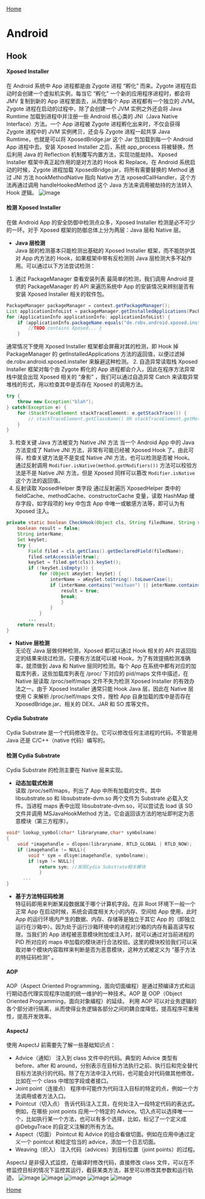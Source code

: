 [Home](../../README.md)

# Android

## Hook

#### Xposed Installer
在 Android 系统中 App 进程都是由 Zygote 进程 “孵化” 而来。Zygote 进程在启动时会创建一个虚拟机实例，每当它 “孵化” 一个新的应用程序进程时，都会将 JMV 复制到新的 App 进程里面去，从而使每个 App 进程都有一个独立的 JVM。
Zygote 进程在启动的过程中，除了会创建一个 JVM 实例之外还会将 Java Rumtime 加载到进程中并注册一些 Android 核心类的 JNI（Java Native Interface）方法。一个 App 进程被 Zygote 进程孵化出来时，不仅会获得 Zygote 进程中的 JVM 实例拷贝，还会与 Zygote 进程一起共享 Java Rumtime，也就是可以将 XposedBridge.jar 这个 Jar 包加载到每一个 Android App 进程中去。安装 Xposed Installer 之后，系统 app_process 将被替换，然后利用 Java 的 Reflection 机制覆写内置方法，实现功能劫持。
Xposed Installer 框架中真正起作用的是对方法的 Hook 和 Replace。在 Android 系统启动的时候，Zygote 进程加载 XposedBridge.jar，将所有需要替换的 Method 通过 JNI 方法 hookMethodNative 指向 Native 方法 xposedCallHandler，这个方法再通过调用 handleHookedMethod 这个 Java 方法来调用被劫持的方法转入 Hook 逻辑。
![image](https://user-images.githubusercontent.com/8423120/46198997-64b97880-c340-11e8-8b8b-fa3df3164c24.png)

#### 检测 Xposed Installer
在做 Android App 的安全防御中检测点众多，Xposed Installer 检测是必不可少的一环。对于 Xposed 框架的防御总体上分为两层：Java 层和 Native 层。
- **Java 层检测**<br>
Java 层的检测基本只能检测出基础的 Xposed Installer 框架，而不能防护其对 App 内方法的 Hook，如果框架中带有反检测则 Java 层检测大多不起作用。可以通过以下方法尝试检测：
1. 通过 PackageManager 查看安装列表
最简单的检测，我们调用 Android 提供的 PackageManager 的 API 来遍历系统中 App 的安装情况来辨别是否有安装 Xposed Installer 相关的软件包。
```java
PackageManager packageManager = context.getPackageManager();
List applicationInfoList = packageManager.getInstalledApplications(PackageManager.GET_META_DATA);
for (ApplicationInfo applicationInfo: applicationInfoList) {
    if (applicationInfo.packageName.equals("de.robv.android.xposed.installer")) {
        //TODO contains Xposed... }
    }
```
通常情况下使用 Xposed Installer 框架都会屏蔽对其的检测，即 Hook 掉 PackageManager 的 getInstalledApplications 方法的返回值，以便过滤掉 de.robv.android.xposed.installer 来躲避这种检测。
2. 自造异常读取栈
Xposed Installer 框架对每个由 Zygote 孵化的 App 进程都会介入，因此在程序方法异常栈中就会出现 Xposed 相关的 “身影” ，我们可以通过自造异常 Catch 来读取异常堆栈的形式，用以检查其中是否存在 Xposed 的调用方法。
```java
try {
    throw new Exception("blah");
} catch(Exception e) {
    for (StackTraceElement stackTraceElement: e.getStackTrace()) {
        // stackTraceElement.getClassName() OR stackTraceElement.getMethodName() 是否存在 Xposed
    }
}
```
3. 检查关键 Java 方法被变为 Native JNI 方法
当一个 Android App 中的 Java 方法变成了 Native JNI 方法，非常有可能已经被 Xposed Hook 了。由此可得，检查关键方法是不是变成 Native JNI 方法，也可以检测是否被 Hook。
通过反射调用 `Modifier.isNative(method.getModifiers())` 方法可以校验方法是不是 Native JNI 方法，但是 Xposed 同样可以篡改 `Modifier.isNative` 这个方法的返回值。
4. 反射读取 XposedHelper 类字段
通过反射遍历 XposedHelper 类中的 fieldCache、methodCache、constructorCache 变量，读取 HashMap 缓存字段，如字段项的 key 中包含 App 中唯一或敏感方法等，即可认为有 Xposed 注入。
```java
private static boolean CheckHook(Object cls, String filedName, String str) {
    boolean result = false;
    String interName;
    Set keySet;
    try {
        Field filed = cls.getClass().getDeclaredField(filedName);
        filed.setAccessible(true);
        keySet = filed.get(cls)).keySet();
        if (!keySet.isEmpty()) {
            for (Object aKeySet: keySet) {
                interName = aKeySet.toString().toLowerCase();
                if (interName.contains("meituan") || interName.contains("dianping") ) {
                    result = true;
                    break;
                    }
                }
            }
        ...
    return result;
}
```
- **Native 层检测**<br>
无论在 Java 层做何种检测，Xposed 都可以通过 Hook 相关的 API 并返回指定的结果来绕过检测，只要有方法就可以被 Hook，为了有效提搞检测准确率，就须做到 Java 和 Native 层同时检测。每个 App 在系统中都有对应的加载库列表，这些加载库列表在 /proc/ 下对应的 pid/maps 文件中描述，在 Native 层读取 /proc/self/maps 文件不失为检测 Xposed Installer 的有效办法之一。由于 Xposed Installer 通常只能 Hook Java 层，因此在 Native 层使用 C 来解析 /proc/self/maps 文件，搜检 App 自身加载的库中是否存在 XposedBridge.jar、相关的 DEX、JAR 和 SO 库等文件。

#### Cydia Substrate
Cydia Substrate 是一个代码修改平台。它可以修改任何主进程的代码，不管是用 Java 还是 C/C++（native 代码）编写的。

#### 检测 Cydia Substrate
Cydia Substrate 的检测主要在 Native 层来实现。
- **动态加载式检测**<br>
读取 /proc/self/maps，列出了 App 中所有加载的文件。其中 libsubstrate.so 和 libsubstrate-dvm.so 两个文件为 Substrate 必载入文件。当进程 maps 表中出现 libsubstrate-dvm.so，可以尝试去 load 该 SO 文件并调用 MSJavaHookMethod 方法，它会返回该方法的地址即判定为恶意模块（第三方程序）。
```c++
void* lookup_symbol(char* libraryname,char* symbolname)
{
    void *imagehandle = dlopen(libraryname, RTLD_GLOBAL | RTLD_NOW);
    if (imagehandle != NULL){
        void * sym = dlsym(imagehandle, symbolname);
        if (sym != NULL){
            return sym; //发现Cydia Substrate相关模块
            }
      ...
}
```
- **基于方法特征码检测**<br>
特征码即用来判断某段数据属于哪个计算机字段。在非 Root 环境下一般一个正常 App 在启动时候，系统会调度相关大小的内存、空间给 App 使用，此时 App 的运行环境内产生的数据、内存、存储等是独立于其它 App 的（即独立运行在沙箱中）。因为处于运行沙箱环境中的进程对沙箱的内存有最高读写权限，当我们的 App 进程被恶意模块附加或注入时，就可以通过对当前进程的 PID 所对应的 maps 中加载的模块进行合法校验。这里的模块校验我们可以采取对单个模块内容取样来判断是否为恶意模块，这种方式被定义为 “基于方法的特征码检测” 。

#### AOP
AOP（Aspect Oriented Programming，面向切面编程）是通过预编译方式和运行期动态代理实现程序功能的统一维护的一种技术。AOP 是 OOP（Object Oriented Programming，面向对象编程）的延续。
利用 AOP 可以对业务逻辑的各个部分进行隔离，从而使得业务逻辑各部分之间的耦合度降低，提高程序可重用性，提高开发效率。

#### AspectJ
使用 AspectJ 前需要先了解一些基础知识点：
- Advice（通知）
注入到 class 文件中的代码。典型的 Advice 类型有 before、after 和 around，分别表示在目标方法执行之前、执行后和完全替代目标方法执行的代码。除了在方法中注入代码，也可能会对代码做其他修改，比如在一个 class 中增加字段或者接口。
- Joint point（连接点）
程序中可能作为代码注入目标的特定的点，例如一个方法调用或者方法入口。
- Pointcut（切入点）
告诉代码注入工具，在何处注入一段特定代码的表达式。例如，在哪些 joint points 应用一个特定的 Advice。切入点可以选择唯一一个，比如执行某一个方法，也可以有多个选择，比如，标记了一个定义成 @DebguTrace 的自定义注解的所有方法。
- Aspect（切面）
Pointcut 和 Advice 的组合看做切面。例如在应用中通过定义一个 pointcut 和给定恰当的 advice，添加一个日志切面。
- Weaving（织入）
注入代码（advices）到目标位置（joint points）的过程。

AspectJ 是非侵入式监控，在编译时修改代码，直接修改 class 文件，可以在不修监控目标的情况下监控其运行，截获某类方法，甚至可以修改其参数和运行轨迹。
![image](https://user-images.githubusercontent.com/8423120/46728162-c2d94a80-ccb4-11e8-89e5-ce947b98fe61.png)
![image](https://user-images.githubusercontent.com/8423120/46728166-c7056800-ccb4-11e8-8a31-277179ce78d2.png)
![image](https://user-images.githubusercontent.com/8423120/46728175-ca005880-ccb4-11e8-96e1-53eda6f4d821.png)
![image](https://user-images.githubusercontent.com/8423120/46728185-ccfb4900-ccb4-11e8-90c2-bf06673b2837.png)
![image](https://user-images.githubusercontent.com/8423120/46728191-cf5da300-ccb4-11e8-9503-9fda45220683.png)

[Home](../../README.md)